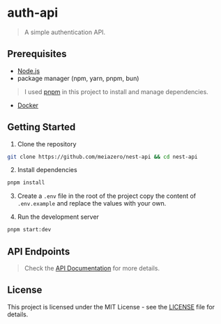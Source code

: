 # auth-api
> A simple authentication API.

## Prerequisites

- [Node.js](https://nodejs.org)
- package manager (npm, yarn, pnpm, bun)
> I used [pnpm](https://pnpm.io) in this project to install and manage dependencies.
- [Docker](https://www.docker.com)


## Getting Started
1. Clone the repository
```bash
git clone https://github.com/meiazero/nest-api && cd nest-api
```

2. Install dependencies
```bash
pnpm install
```

3. Create a `.env` file in the root of the project copy the content of `.env.example` and replace the values with your own.

4. Run the development server
```bash
pnpm start:dev
```

## API Endpoints
> Check the [API Documentation](https://localhost:3000/docs) for more details.


## License
This project is licensed under the MIT License - see the [LICENSE](LICENSE) file for details.